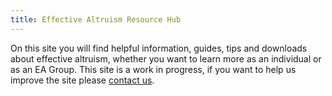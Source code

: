 ```yaml
---
title: Effective Altruism Resource Hub
---
```

On this site you will find helpful information, guides, tips and downloads about effective altruism, whether you want to learn more as an individual or as an EA Group. This site is a work in progress, if you want to help us improve the site please [contact us](https://github.com/contact-lean/).



